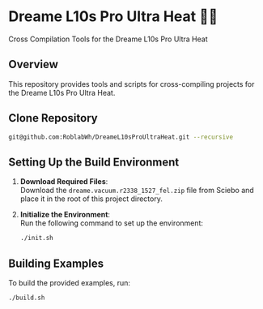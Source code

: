 # Dreame L10s Pro Ultra Heat 🤖🧹
Cross Compilation Tools for the Dreame L10s Pro Ultra Heat

## Overview
This repository provides tools and scripts for cross-compiling projects for the Dreame L10s Pro Ultra Heat.

## Clone Repository
   ```bash
   git@github.com:RoblabWh/DreameL10sProUltraHeat.git --recursive
   ```

## Setting Up the Build Environment

1. **Download Required Files**:  
   Download the `dreame.vacuum.r2338_1527_fel.zip` file from Sciebo and place it in the root of this project directory.

2. **Initialize the Environment**:  
   Run the following command to set up the environment:
   ```bash
   ./init.sh
   ```
## Building Examples  
To build the provided examples, run:
   ```bash
   ./build.sh
   ```
